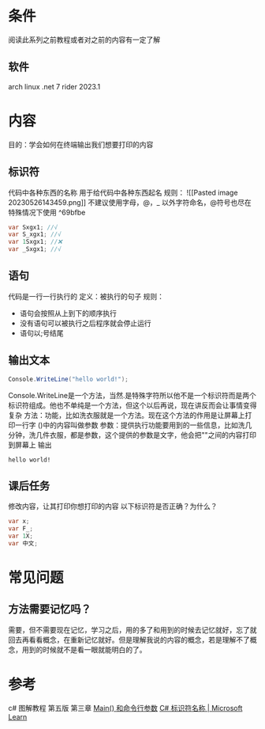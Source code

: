 # 条件
阅读此系列之前教程或者对之前的内容有一定了解
## 软件
arch linux
.net 7
rider 2023.1
# 内容
目的：学会如何在终端输出我们想要打印的内容
## 标识符
代码中各种东西的名称
用于给代码中各种东西起名
规则：
![[Pasted image 20230526143459.png]]
不建议使用字母，@，_ 以外字符命名，@符号也尽在特殊情况下使用 ^69bfbe
```C#
var Sxgx1; //√
var S_xgx1; //√
var 1Sxgx1; //❌
var _Sxgx1; //√
```
## 语句
代码是一行一行执行的
定义：被执行的句子
规则：
- 语句会按照从上到下的顺序执行
- 没有语句可以被执行之后程序就会停止运行
- 语句以;号结尾

## 输出文本
```C#
Console.WriteLine("hello world!");
```
Console.WriteLine是一个方法，当然.是特殊字符所以他不是一个标识符而是两个标识符组成。他也不单纯是一个方法，但这个以后再说，现在讲反而会让事情变得复杂
方法：功能，比如洗衣服就是一个方法。现在这个方法的作用是让屏幕上打印一行字
()中的内容叫做参数
参数：提供执行功能要用到的一些信息，比如洗几分钟，洗几件衣服，都是参数，这个提供的参数是文字，他会把""之间的内容打印到屏幕上
输出
```
hello world!
```
## 课后任务
修改内容，让其打印你想打印的内容
以下标识符是否正确？为什么？
```C#
var x;
var F_;
var 1X;
var 中文;
```
# 常见问题
## 方法需要记忆吗？
需要，但不需要现在记忆，学习之后，用的多了和用到的时候去记忆就好，忘了就回去再看看概念，在重新记忆就好。但是理解我说的内容的概念，若是理解不了概念，用到的时候就不是看一眼就能明白的了。
# 参考
c# 图解教程 第五版 第三章
[Main() 和命令行参数](https://learn.microsoft.com/zh-cn/dotnet/csharp/fundamentals/program-structure/main-command-line)
[C# 标识符名称 | Microsoft Learn](https://learn.microsoft.com/zh-cn/dotnet/csharp/fundamentals/coding-style/identifier-names)